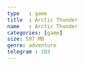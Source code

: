 ```yaml
---
type   : game
title  : Arctic Thunder
name   : Arctic Thunder
categories: [game]
size: 597 MB
genre: adventure
telegram : 103
---
```


